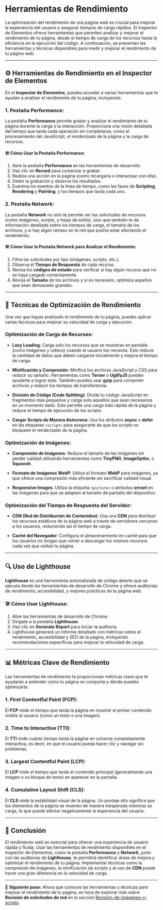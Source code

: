 # Herramientas de Rendimiento

La optimización del rendimiento de una página web es crucial para mejorar la experiencia del usuario y asegurar tiempos de carga rápidos. El Inspector de Elementos ofrece herramientas que permiten analizar y mejorar el rendimiento de tu página, desde el tiempo de carga de los recursos hasta la eficiencia en la ejecución del código. A continuación, se presentan las herramientas y técnicas disponibles para medir y mejorar el rendimiento de tu página web.

---

## ⚙️ Herramientas de Rendimiento en el Inspector de Elementos

En el **Inspector de Elementos**, puedes acceder a varias herramientas que te ayudan a analizar el rendimiento de tu página, incluyendo:

### 1. **Pestaña Performance**:
La pestaña **Performance** permite grabar y analizar el rendimiento de tu página durante la carga o la interacción. Proporciona una visión detallada del tiempo que tarda cada operación en completarse, como el procesamiento del JavaScript, el renderizado de la página y la carga de recursos.

#### 🛠️ Cómo Usar la Pestaña Performance:
1. Abre la pestaña **Performance** en las herramientas de desarrollo.
2. Haz clic en **Record** para comenzar a grabar.
3. Realiza una acción en la página (como recargarla o interactuar con ella).
4. Detén la grabación y observa los resultados.
5. Examina los eventos de la línea de tiempo, como las fases de **Scripting**, **Rendering** y **Painting**, y los tiempos que tarda cada uno.

### 2. **Pestaña Network**:
La pestaña **Network** no solo te permite ver las solicitudes de recursos (como imágenes, scripts, y hojas de estilo), sino que también te da información detallada sobre los tiempos de carga, el tamaño de los archivos, y si hay algún retraso en la red que podría estar afectando el rendimiento.

#### 🛠️ Cómo Usar la Pestaña Network para Analizar el Rendimiento:
1. Filtra las solicitudes por tipo (imágenes, scripts, etc.).
2. Observa el **Tiempo de Respuesta** de cada recurso.
3. Revisa los **códigos de estado** para verificar si hay algún recurso que no se haya cargado correctamente.
4. Revisa el **Tamaño** de los archivos y si es necesario, optimiza aquellos que sean demasiado grandes.

---

## 🚀 Técnicas de Optimización de Rendimiento

Una vez que hayas analizado el rendimiento de tu página, puedes aplicar varias técnicas para mejorar su velocidad de carga y ejecución.

### **Optimización de Carga de Recursos**:

- **Lazy Loading**: Carga solo los recursos que se muestran en pantalla (como imágenes y vídeos) cuando el usuario los necesita. Esto reduce la cantidad de datos que deben cargarse inicialmente y mejora el tiempo de carga.
  
- **Minificación y Compresión**: Minifica los archivos JavaScript y CSS para reducir su tamaño. Herramientas como **Terser** o **UglifyJS** pueden ayudarte a lograr esto. También puedes usar **gzip** para comprimir archivos y reducir los tiempos de transferencia.

- **División de Código (Code Splitting)**: Divide tu código JavaScript en fragmentos más pequeños y carga solo aquellos que sean necesarios en un momento dado. Esto permite una carga más rápida de la página y reduce el tiempo de ejecución de los scripts.

- **Cargar Scripts de Manera Asíncrona**: Usa los atributos **async** o **defer** en las etiquetas `<script>` para asegurarte de que los scripts no bloqueen el renderizado de la página.

### **Optimización de Imágenes**:

- **Compresión de Imágenes**: Reduce el tamaño de las imágenes sin perder calidad utilizando herramientas como **TinyPNG**, **ImageOptim**, o **Squoosh**.
  
- **Formato de Imágenes WebP**: Utiliza el formato **WebP** para imágenes, ya que ofrece una compresión más eficiente sin sacrificar calidad visual.

- **Responsive Images**: Utiliza la etiqueta `<picture>` o atributos **srcset** en las imágenes para que se adapten al tamaño de pantalla del dispositivo.

### **Optimización del Tiempo de Respuesta del Servidor**:

- **CDN (Red de Distribución de Contenidos)**: Usa una **CDN** para distribuir los recursos estáticos de tu página web a través de servidores cercanos a los usuarios, reduciendo así el tiempo de carga.

- **Caché del Navegador**: Configura el almacenamiento en caché para que los usuarios no tengan que volver a descargar los mismos recursos cada vez que visitan tu página.

---

## 🔍 Uso de Lighthouse

**Lighthouse** es una herramienta automatizada de código abierto que se ejecuta desde las herramientas de desarrollo de Chrome y ofrece auditorías de rendimiento, accesibilidad, y mejores prácticas de la página web.

### 🛠️ Cómo Usar Lighthouse:
1. Abre las herramientas de desarrollo de Chrome.
2. Dirígete a la pestaña **Lighthouse**.
3. Haz clic en **Generate Report** para iniciar la auditoría.
4. Lighthouse generará un informe detallado con métricas sobre el rendimiento, accesibilidad y SEO de la página, incluyendo recomendaciones específicas para mejorar la velocidad de carga.

---

## 📊 Métricas Clave de Rendimiento

Las herramientas de rendimiento te proporcionan métricas clave que te ayudarán a entender cómo tu página se comporta y dónde puedes optimizarla.

### **1. First Contentful Paint (FCP)**:
El **FCP** mide el tiempo que tarda la página en mostrar el primer contenido visible al usuario (como un texto o una imagen).

### **2. Time to Interactive (TTI)**:
El **TTI** mide cuánto tiempo tarda la página en volverse completamente interactiva, es decir, en que el usuario pueda hacer clic y navegar sin problemas.

### **3. Largest Contentful Paint (LCP)**:
El **LCP** mide el tiempo que tarda el contenido principal (generalmente una imagen o un bloque de texto) en aparecer en la pantalla.

### **4. Cumulative Layout Shift (CLS)**:
El **CLS** mide la estabilidad visual de la página. Un puntaje alto significa que los elementos de la página se mueven de manera inesperada mientras se carga, lo que puede afectar negativamente la experiencia del usuario.

---

## 🏁 Conclusión

El rendimiento web es esencial para ofrecer una experiencia de usuario rápida y fluida. Usar las herramientas de rendimiento disponibles en el Inspector de Elementos, como la pestaña **Performance** y **Network**, junto con las auditorías de **Lighthouse**, te permitirá identificar áreas de mejora y optimizar el rendimiento de tu página. Implementar técnicas como la compresión de imágenes, la minificación de scripts y el uso de **CDN** puede hacer una gran diferencia en la velocidad de carga.

---

🎯 **Siguiente paso:** Ahora que conoces las herramientas y técnicas para mejorar el rendimiento de tu página, es hora de explorar más sobre **Revisión de solicitudes de red** en la sección [Revisión-de-imágenes-y-scripts](../../network/Revisión-de-imágenes-y-scripts.md).

